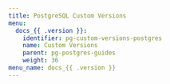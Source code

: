 ```yaml
---
title: PostgreSQL Custom Versions
menu:
  docs_{{ .version }}:
    identifier: pg-custom-versions-postgres
    name: Custom Versions
    parent: pg-postgres-guides
    weight: 36
menu_name: docs_{{ .version }}
---
```

